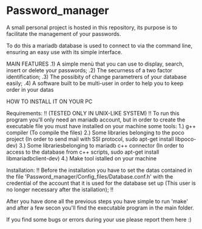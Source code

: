 # Password_manager

A small personal project is hosted in this repository, its purpose is to facilitate the management of your passwords.

To do this a mariadb database is used to connect to via the command line, ensuring an easy use with its simple interface.

MAIN FEATURES
.1) A simple menù that you can use to display, search, insert or delete your passwords;
.2) The securness of a two factor identification;
.3) The possibity of change parametrers of your database easily;
.4) A software built to be multi-user in order to help you to keep order in your datas

HOW TO INSTALL IT ON YOUR PC

Requirements:
!! (TESTED ONLY IN UNIX-LIKE SYSTEM)  !!
To run this program you'll only need an mariadb account, but in order to create the executable file you must have installed on your machine some tools:
1.) g++ compiler (To compile the files)
2.) Some libraries belonging to the poco project (In order to send mail with SSl protocol, sudo apt-get install libpoco-dev)
3.) Some librariesbelonging to mariadb c++ connector (In order to access to the database from c++ scripts, sudo apt-get install libmariadbclient-dev)
4.) Make tool istalled on your machine

Installation:
!! Before the installation you have to set the datas contained in the file 'Password_manager/Config_files/Database.conf.h' with the credential of the account that it is used for the database set up (This user is no longer necessary after the istallation); !!

After you have done all the previous steps you have simple to run 'make' and after a few secon you'll find the executable program in the main folder.

If you find some bugs or errors during your use please report them here :)


